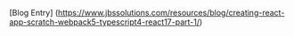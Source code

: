 [Blog Entry] (https://www.jbssolutions.com/resources/blog/creating-react-app-scratch-webpack5-typescript4-react17-part-1/)
